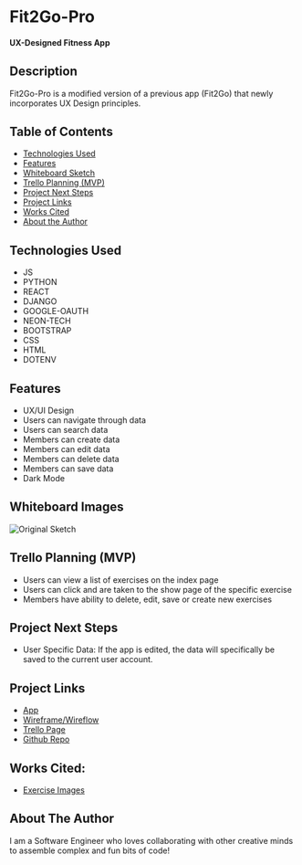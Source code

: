 # Fit2Go-Pro

#### UX-Designed Fitness App

## Description
Fit2Go-Pro is a modified version of a previous app (Fit2Go) that newly incorporates UX Design principles.

## Table of Contents
* [Technologies Used](#technologiesused)
* [Features](#features)
* [Whiteboard Sketch](#sketch)
* [Trello Planning (MVP)](#trello)
* [Project Next Steps](#nextsteps)
* [Project Links](#deployment)
* [Works Cited](#cited)
* [About the Author](#author)

## <a name="technologiesused"></a>Technologies Used
* JS
* PYTHON
* REACT
* DJANGO
* GOOGLE-OAUTH
* NEON-TECH
* BOOTSTRAP
* CSS
* HTML
* DOTENV

## <a name="features"></a>Features
* UX/UI Design
* Users can navigate through data
* Users can search data
* Members can create data
* Members can edit data
* Members can delete data
* Members can save data
* Dark Mode

## <a name="sketch"></a>Whiteboard Images
<img src="https://postimg.cc/dDnqyzYh" alt="Original Sketch"/>

## <a name="trello"></a>Trello Planning (MVP)
* Users can view a list of exercises on the index page
* Users can click and are taken to the show page of the specific exercise
* Members have ability to delete, edit, save or create new exercises

## <a name="nextsteps"></a>Project Next Steps
* User Specific Data: If the app is edited, the data will specifically be saved to the current user account.

## <a name="deployment"></a>Project Links
* [App](https://fit2go-pro.netlify.app/)
* [Wireframe/Wireflow](https://whimsical.com/fit2go-pro-P7YJwD3xHe2DwMvWGVk149)
* [Trello Page](https://trello.com/b/tAz85bkf/nutritional-app)
* [Github Repo](https://github.com/Haroonkhan0629/Fit2Go)

## <a name="cited"></a>Works Cited:
* [Exercise Images](https://strengthlevel.com/)

## <a name="author"></a>About The Author
I am a Software Engineer who loves collaborating with other creative minds to assemble complex and fun bits of code!
